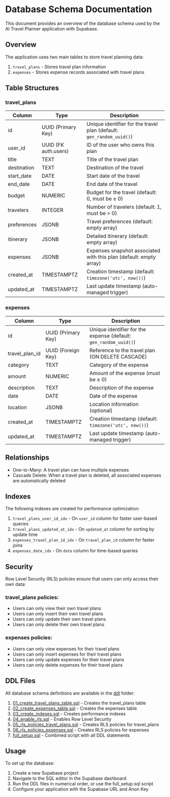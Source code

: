 # Database Schema Documentation

This document provides an overview of the database schema used by the AI Travel Planner application with Supabase.

## Overview

The application uses two main tables to store travel planning data:
1. `travel_plans` - Stores travel plan information
2. `expenses` - Stores expense records associated with travel plans

## Table Structures

### travel_plans

| Column | Type | Description |
|--------|------|-------------|
| id | UUID (Primary Key) | Unique identifier for the travel plan (default: `gen_random_uuid()`) |
| user_id | UUID (FK auth.users) | ID of the user who owns this plan |
| title | TEXT | Title of the travel plan |
| destination | TEXT | Destination of the travel |
| start_date | DATE | Start date of the travel |
| end_date | DATE | End date of the travel |
| budget | NUMERIC | Budget for the travel (default: 0, must be ≥ 0) |
| travelers | INTEGER | Number of travelers (default: 1, must be > 0) |
| preferences | JSONB | Travel preferences (default: empty array) |
| itinerary | JSONB | Detailed itinerary (default: empty array) |
| expenses | JSONB | Expenses snapshot associated with this plan (default: empty array) |
| created_at | TIMESTAMPTZ | Creation timestamp (default: `timezone('utc', now())`) |
| updated_at | TIMESTAMPTZ | Last update timestamp (auto-managed trigger) |

### expenses

| Column | Type | Description |
|--------|------|-------------|
| id | UUID (Primary Key) | Unique identifier for the expense (default: `gen_random_uuid()`) |
| travel_plan_id | UUID (Foreign Key) | Reference to the travel plan (ON DELETE CASCADE) |
| category | TEXT | Category of the expense |
| amount | NUMERIC | Amount of the expense (must be ≥ 0) |
| description | TEXT | Description of the expense |
| date | DATE | Date of the expense |
| location | JSONB | Location information (optional) |
| created_at | TIMESTAMPTZ | Creation timestamp (default: `timezone('utc', now())`) |
| updated_at | TIMESTAMPTZ | Last update timestamp (auto-managed trigger) |

## Relationships

- One-to-Many: A travel plan can have multiple expenses
- Cascade Delete: When a travel plan is deleted, all associated expenses are automatically deleted

## Indexes

The following indexes are created for performance optimization:

1. `travel_plans_user_id_idx` - On `user_id` column for faster user-based queries
2. `travel_plans_updated_at_idx` - On `updated_at` column for sorting by update time
3. `expenses_travel_plan_id_idx` - On `travel_plan_id` column for faster joins
4. `expenses_date_idx` - On `date` column for time-based queries

## Security

Row Level Security (RLS) policies ensure that users can only access their own data:

### travel_plans policies:
- Users can only view their own travel plans
- Users can only insert their own travel plans
- Users can only update their own travel plans
- Users can only delete their own travel plans

### expenses policies:
- Users can only view expenses for their travel plans
- Users can only insert expenses for their travel plans
- Users can only update expenses for their travel plans
- Users can only delete expenses for their travel plans

## DDL Files

All database schema definitions are available in the [ddl](ddl) folder:

1. [01_create_travel_plans_table.sql](ddl/01_create_travel_plans_table.sql) - Creates the travel_plans table
2. [02_create_expenses_table.sql](ddl/02_create_expenses_table.sql) - Creates the expenses table
3. [03_create_indexes.sql](ddl/03_create_indexes.sql) - Creates performance indexes
4. [04_enable_rls.sql](ddl/04_enable_rls.sql) - Enables Row Level Security
5. [05_rls_policies_travel_plans.sql](ddl/05_rls_policies_travel_plans.sql) - Creates RLS policies for travel_plans
6. [06_rls_policies_expenses.sql](ddl/06_rls_policies_expenses.sql) - Creates RLS policies for expenses
7. [full_setup.sql](ddl/full_setup.sql) - Combined script with all DDL statements

## Usage

To set up the database:

1. Create a new Supabase project
2. Navigate to the SQL editor in the Supabase dashboard
3. Run the DDL files in numerical order, or use the full_setup.sql script
4. Configure your application with the Supabase URL and Anon Key
